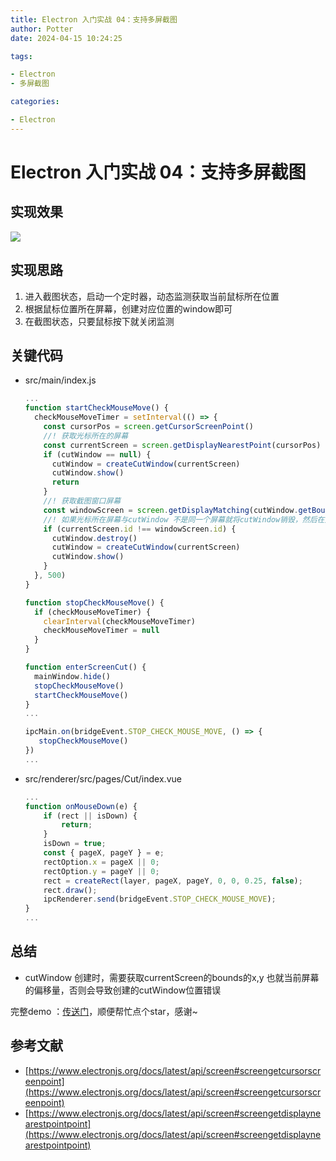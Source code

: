 ```yaml
---
title: Electron 入门实战 04：支持多屏截图
author: Potter
date: 2024-04-15 10:24:25

tags:

- Electron
- 多屏截图

categories:

- Electron
---
```


# Electron 入门实战 04：支持多屏截图



## 实现效果

![](https://cdn.jsdelivr.net/gh/yxw007/BlogPicBed@master//img/20240410181045.gif)

## 实现思路

1. 进入截图状态，启动一个定时器，动态监测获取当前鼠标所在位置
2. 根据鼠标位置所在屏幕，创建对应位置的window即可
3. 在截图状态，只要鼠标按下就关闭监测

## 关键代码

- src/main/index.js
    
    ```jsx
    ...
    function startCheckMouseMove() {
      checkMouseMoveTimer = setInterval(() => {
        const cursorPos = screen.getCursorScreenPoint()
        //! 获取光标所在的屏幕
        const currentScreen = screen.getDisplayNearestPoint(cursorPos)
        if (cutWindow == null) {
          cutWindow = createCutWindow(currentScreen)
          cutWindow.show()
          return
        }
        //! 获取截图窗口屏幕
        const windowScreen = screen.getDisplayMatching(cutWindow.getBounds())
        //! 如果光标所在屏幕与cutWindow 不是同一个屏幕就将cutWindow销毁，然后在光标屏幕创建cutWindow
        if (currentScreen.id !== windowScreen.id) {
          cutWindow.destroy()
          cutWindow = createCutWindow(currentScreen)
          cutWindow.show()
        }
      }, 500)
    }
    
    function stopCheckMouseMove() {
      if (checkMouseMoveTimer) {
        clearInterval(checkMouseMoveTimer)
        checkMouseMoveTimer = null
      }
    }
    
    function enterScreenCut() {
      mainWindow.hide()
      stopCheckMouseMove()
      startCheckMouseMove()
    }
    ...
    
    ipcMain.on(bridgeEvent.STOP_CHECK_MOUSE_MOVE, () => {
       stopCheckMouseMove()
    })
    ...
    ```
    
- src/renderer/src/pages/Cut/index.vue
    
    ```jsx
    ...
    function onMouseDown(e) {
    	if (rect || isDown) {
    		return;
    	}
    	isDown = true;
    	const { pageX, pageY } = e;
    	rectOption.x = pageX || 0;
    	rectOption.y = pageY || 0;
    	rect = createRect(layer, pageX, pageY, 0, 0, 0.25, false);
    	rect.draw();
    	ipcRenderer.send(bridgeEvent.STOP_CHECK_MOUSE_MOVE);
    }
    ...
    ```
    

## 总结

- cutWindow 创建时，需要获取currentScreen的bounds的x,y 也就当前屏幕的偏移量，否则会导致创建的cutWindow位置错误

完整demo ：[传送门](https://github.com/yxw007/QRCodeTools)，顺便帮忙点个star，感谢~

## 参考文献

- [https://www.electronjs.org/docs/latest/api/screen#screengetcursorscreenpoint](https://www.electronjs.org/docs/latest/api/screen#screengetcursorscreenpoint)
- [https://www.electronjs.org/docs/latest/api/screen#screengetdisplaynearestpointpoint](https://www.electronjs.org/docs/latest/api/screen#screengetdisplaynearestpointpoint)
